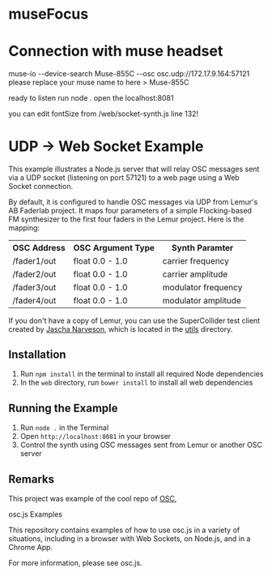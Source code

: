 # museFocus


# Connection with muse headset

muse-io --device-search Muse-855C --osc osc.udp://172.17.9.164:57121
please replace your muse name to here > Muse-855C

ready to listen run node .
open the localhost:8081

you can edit fontSize from /web/socket-synth.js line 132!

# UDP -> Web Socket Example

This example illustrates a Node.js server that will relay OSC messages sent via
a UDP socket (listening on port 57121) to a web page using a Web Socket connection.

By default, it is configured to handle OSC messages via UDP from Lemur's AB Faderlab project.
It maps four parameters of a simple Flocking-based FM synthesizer to the first four
faders in the Lemur project. Here is the mapping:

<table>
    <tr>
        <th>OSC Address</th>
        <th>OSC Argument Type</th>
        <th>Synth Paramter</th>
    </tr>
    <tr>
        <td>/fader1/out</td>
        <td>float 0.0 - 1.0</td>
        <td>carrier frequency</td>
    <tr>
    <tr>
        <td>/fader2/out</td>
        <td>float 0.0 - 1.0</td>
        <td>carrier amplitude</td>
    <tr>
    <tr>
        <td>/fader3/out</td>
        <td>float 0.0 - 1.0</td>
        <td>modulator frequency</td>
    <tr>
    <tr>
        <td>/fader4/out</td>
        <td>float 0.0 - 1.0</td>
        <td>modulator amplitude</td>
    <tr>
</table>

If you don't have a copy of Lemur, you can use the SuperCollider test client created by [Jascha Narveson](https://github.com/jaschanarveson), which is located in the [utils](../utils/supercollider-lemur-faderlab-style-client.scd) directory.

## Installation

1. Run <code>npm install</code> in the terminal to install all required Node dependencies
2. In the <code>web</code> directory, run <code>bower install</code> to install all web dependencies

## Running the Example

1. Run `node .` in the Terminal
2. Open `http://localhost:8081` in your browser
3. Control the synth using OSC messages sent from Lemur or another OSC server

## Remarks

This project was example of the cool repo of [OSC](https://github.com/colinbdclark/osc.js),

osc.js Examples

This repository contains examples of how to use osc.js in a variety of situations, including in a browser with Web Sockets, on Node.js, and in a Chrome App.

For more information, please see osc.js.
